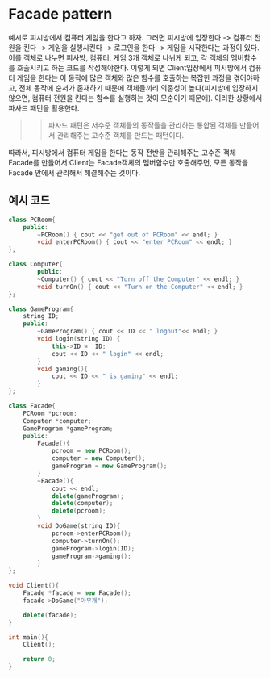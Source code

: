 # Facade pattern
예시로 피시방에서 컴퓨터 게임을 한다고 하자. 그러면 
피시방에 입장한다 -> 컴퓨터 전원을 킨다 -> 게임을 실행시킨다 -> 로그인을 한다 -> 게임을 시작한다는 과정이 있다. 이를 객체로 나누면 피사방, 컴퓨터, 게임 3개 객체로 나뉘게 되고, 각 객체의 멤버함수를 호출시키고 하는 코드를 작성해야한다. 이렇게 되면 Client입장에서 피시방에서 컴퓨터 게임을 한다는 이 동작에 많은 객체와 많은 함수를 호출하는 복잡한 과정을 겪어야하고, 전체 동작에 순서가 존재하기 때문에 객체들끼리 의존성이 높다(피시방에 입장하지 않으면, 컴퓨터 전원을 킨다는 함수를 실행하는 것이 모순이기 때문에). 이러한 상황에서 파사드 패턴을 활용한다.

>> 파사드 패턴은 저수준 객체들의 동작들을 관리하는 통합된 객체를 만들어서 관리해주는 고수준 객체를 만드는 패턴이다.

따라서, 피시방에서 컴퓨터 게임을 한다는 동작 전반을 관리해주는 고수준 객체 Facade를 만들어서 Client는 Facade객체의 멤버함수만 호출해주면, 모든 동작을 Facade 안에서 관리해서 해결해주는 것이다.

## 예시 코드
```cpp
class PCRoom{
    public:
        ~PCRoom() { cout << "get out of PCRoom" << endl; }
        void enterPCRoom() { cout << "enter PCRoom" << endl; }
};

class Computer{
        public:
        ~Computer() { cout << "Turn off the Computer" << endl; }
        void turnOn() { cout << "Turn on the Computer" << endl; }
};

class GameProgram{
    string ID;
    public:
        ~GameProgram() { cout << ID << " logout"<< endl; }
        void login(string ID) {
            this->ID =  ID;
            cout << ID << " login" << endl;
        }
        void gaming(){
            cout << ID << " is gaming" << endl;
        }
};

class Facade{
    PCRoom *pcroom;
    Computer *computer;
    GameProgram *gameProgram;
    public:
        Facade(){
            pcroom = new PCRoom();
            computer = new Computer();
            gameProgram = new GameProgram();
        }
        ~Facade(){
            cout << endl;
            delete(gameProgram);
            delete(computer);
            delete(pcroom);
        }
        void DoGame(string ID){
            pcroom->enterPCRoom();
            computer->turnOn();
            gameProgram->login(ID);
            gameProgram->gaming();
        }
};

void Client(){
    Facade *facade = new Facade();
    facade->DoGame("아무개");

    delete(facade);
}

int main(){
    Client();

    return 0;
}
```